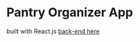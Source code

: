 # Pantry Organizer App

built with React.js
[back-end here](https://github.com/e-papanicolas/pantry-app-back-end)

